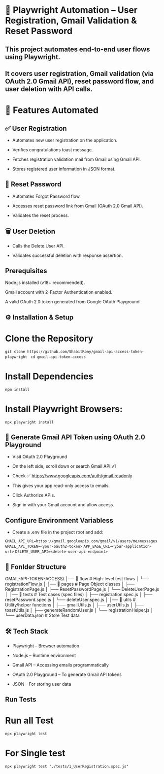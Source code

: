 # 📌 Playwright Automation – User Registration, Gmail Validation & Reset Password

## This project automates end-to-end user flows using Playwright.
## It covers user registration, Gmail validation (via OAuth 2.0 Gmail API), reset password flow, and user deletion with API calls.

# 🚀 Features Automated
## ✅ User Registration

- Automates new user registration on the application.

- Verifies congratulations toast message.

- Fetches registration validation mail from Gmail using Gmail API.

- Stores registered user information in JSON format.

## 🔑 Reset Password

- Automates Forgot Password flow.

- Accesses reset password link from Gmail (OAuth 2.0 Gmail API).

- Validates the reset process.

## 🗑️ User Deletion

- Calls the Delete User API.

- Validates successful deletion with response assertion.

## Prerequisites

Node.js
 installed (v18+ recommended).

Gmail account with 2-Factor Authentication enabled.

A valid OAuth 2.0 token generated from Google OAuth Playground

## ⚙️ Installation & Setup


# Clone the Repository
`git clone https://github.com/ShabitRony/gmail-api-access-token-playwright`
` cd gmail-api-token-access`

# Install Dependencies
`npm install`

# Install Playwright Browsers:
`npx playwright install`

## 📧 Generate Gmail API Token using OAuth 2.0 Playground
- Visit OAuth 2.0 Playground
- On the left side, scroll down or search Gmail API v1

- Check ✅ https://www.googleapis.com/auth/gmail.readonly

- This gives your app read-only access to emails.

- Click Authorize APIs.

- Sign in with your Gmail account and allow access.

## Configure Environment Variabless

- Create a .env file in the project root and add:

```GMAIL_API_URL=https://gmail.googleapis.com/gmail/v1/users/me/messages```
```GMAIL_API_TOKEN=<your-oauth2-token>```
```APP_BASE_URL=<your-application-url>```
```DELETE_USER_API=<delete-user-api-endpoint>```

## 📂 Fonlder Structure
GMAIL-API-TOKEN-ACCESS/
│── 📂 flow                   # High-level test flows
│   └── registrationFlow.js
│
│── 📂 pages                  # Page Object classes
│   ├── RegistrationPage.js
│   ├── ResetPasswordPage.js
│   └── DeleteUserPage.js
│
│── 📂 tests                  # Test cases (spec files)
│   ├── registration.spec.js
│   ├── resetPassword.spec.js
│   └── deleteUser.spec.js
│
│── 📂 utils                  # Utility/helper functions
│   ├── gmailUtils.js
│   ├── userUtils.js
│   ├── toastUtils.js
│   ├── generateRandomUser.js
│   └── registrationHelper.js
│
└── userData.json             # Store Test data


## 🛠️ Tech Stack

- Playwright – Browser automation

- Node.js – Runtime environment

- Gmail API – Accessing emails programmatically

- OAuth 2.0 Playground – To generate Gmail API tokens

- JSON – For storing user data




## Run Tests
# Run all Test
`npx playwright test`
# For Single test
`npx playwright test "./tests/1_UserRegistration.spec.js"`
